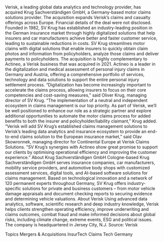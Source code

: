 Verisk, a leading global data analytics and technology provider, has acquired Krug Sachverständigen GmbH, a Germany-based motor claims solutions provider. The acquisition expands Verisk’s claims and casualty offerings across Europe.
Financial details of the deal were not disclosed.
Founded in 1982, SV Krug has established an industry-leading position in the German insurance market through highly digitalized solutions that help insurers and car manufacturers achieve better and faster customer service, leading to sustainable reductions in costs. SV Krug streamlines motor claims with digital solutions that enable insurers to quickly obtain claim photos and information from policyholders, analyze those claims and deliver payments to policyholders.
The acquisition is highly complementary to Actineo, a Verisk business that was acquired in 2021. Actineo is a leader in the digitalization and medical assessment of personal injury claims in Germany and Austria, offering a comprehensive portfolio of services, technology and data solutions to support the entire personal injury settlement process.
“Digitalization has become increasingly important to accelerate the claims process, allowing insurers to focus on their core competencies and cost-saving measures,” said Oliver Krug, managing director of SV Krug.
“The implementation of a neutral and independent ecosystem in claims management is our top priority. As part of Verisk, we’ll be well positioned to enhance our role as a strategic partner and explore additional opportunities to automate the motor claims process for added benefits to both the insurer and policyholder/liability claimant,” Krug added.
“Verisk will add SV Krug’s established claims management solutions to Verisk’s leading data analytics and insurance ecosystem to provide an end-to-end claims solution to the European insurance market,” said Olav Skowronnek, managing director for Continental Europe at Verisk Claims Solutions. “SV Krug’s synergies with Actineo show great promise to support our clients by optimising operational efficiency and improving the customer experience.”
About Krug Sachverständigen GmbH
Cologne-based Krug Sachverständigen GmbH serves insurance companies, car manufacturers, mobility service providers, and automotive body shops with customized assessment services, digital tools, and AI-based software solutions for claims management. Based on technological innovation and a network of 120 permanent experts throughout Germany, SV Krug offers industry-specific solutions for private and business customers – from motor vehicle damage appraisals and document checking reports to securing evidence and determining vehicle valuations.
About Verisk
Using advanced data analytics, software, scientific research and deep industry knowledge, Verisk helps clients strengthen operating efficiency, improve underwriting and claims outcomes, combat fraud and make informed decisions about global risks, including climate change, extreme events, ESG and political issues. The company is headquartered in Jersey City, N.J.
Source: Verisk

Topics
Mergers & Acquisitions
InsurTech
Claims
Tech
Germany
